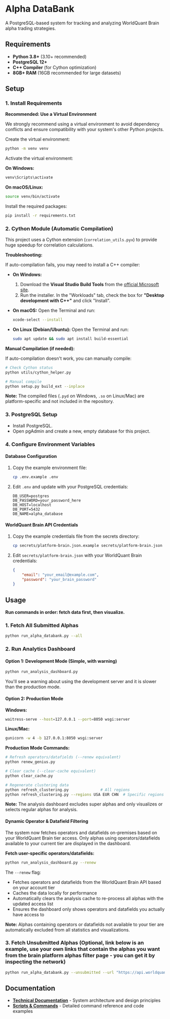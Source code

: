 # Alpha DataBank

A PostgreSQL-based system for tracking and analyzing WorldQuant Brain alpha trading strategies.

## Requirements

- **Python 3.8+** (3.10+ recommended)
- **PostgreSQL 12+**
- **C++ Compiler** (for Cython optimization)
- **8GB+ RAM** (16GB recommended for large datasets)

## Setup

### 1. Install Requirements

**Recommended: Use a Virtual Environment**

We strongly recommend using a virtual environment to avoid dependency conflicts and ensure compatibility with your system's other Python projects.

Create the virtual environment:
```bash
python -m venv venv
```

Activate the virtual environment:

**On Windows:**
```bash
venv\Scripts\activate
```

**On macOS/Linux:**
```bash
source venv/bin/activate
```

Install the required packages:
```bash
pip install -r requirements.txt
```

### 2. Cython Module (Automatic Compilation)

This project uses a Cython extension (`correlation_utils.pyx`) to provide huge speedup for correlation calculations.

**Troubleshooting:**

If auto-compilation fails, you may need to install a C++ compiler:

*   **On Windows:**
    1.  Download the **Visual Studio Build Tools** from the [official Microsoft site](https://visualstudio.microsoft.com/visual-cpp-build-tools/).
    2.  Run the installer. In the "Workloads" tab, check the box for **"Desktop development with C++"** and click "Install".

*   **On macOS:**
    Open the Terminal and run:
    ```bash
    xcode-select --install
    ```

*   **On Linux (Debian/Ubuntu):**
    Open the Terminal and run:
    ```bash
    sudo apt update && sudo apt install build-essential
    ```

**Manual Compilation (if needed):**

If auto-compilation doesn't work, you can manually compile:
```bash
# Check Cython status
python utils/cython_helper.py

# Manual compile
python setup.py build_ext --inplace
```

**Note:** The compiled files (`.pyd` on Windows, `.so` on Linux/Mac) are platform-specific and not included in the repository.

### 3. PostgreSQL Setup

- Install PostgreSQL.
- Open pgAdmin and create a new, empty database for this project.

### 4. Configure Environment Variables

#### Database Configuration

1. Copy the example environment file:
   ```bash
   cp .env.example .env
   ```

2. Edit `.env` and update with your PostgreSQL credentials:
   ```env
   DB_USER=postgres
   DB_PASSWORD=your_password_here
   DB_HOST=localhost
   DB_PORT=5432
   DB_NAME=alpha_database
   ```

#### WorldQuant Brain API Credentials

1. Copy the example credentials file from the secrets directory:
   ```bash
   cp secrets/platform-brain.json.example secrets/platform-brain.json
   ```

2. Edit `secrets/platform-brain.json` with your WorldQuant Brain credentials:
   ```json
   {
       "email": "your_email@example.com",
       "password": "your_brain_password"
   }
   ```

## Usage

**Run commands in order: fetch data first, then visualize.**

### 1. Fetch All Submitted Alphas
```bash
python run_alpha_databank.py --all
```

### 2. Run Analytics Dashboard

#### Option 1: Development Mode (Simple, with warning)
```bash
python run_analysis_dashboard.py
```
You'll see a warning about using the development server and it is slower than the production mode.

#### Option 2: Production Mode

**Windows:**
```bash
waitress-serve --host=127.0.0.1 --port=8050 wsgi:server
```

**Linux/Mac:**
```bash
gunicorn -w 4 -b 127.0.0.1:8050 wsgi:server
```

**Production Mode Commands:**
```bash
# Refresh operators/datafields (--renew equivalent)
python renew_genius.py

# Clear cache (--clear-cache equivalent)
python clear_cache.py

# Regenerate clustering data
python refresh_clustering.py              # All regions
python refresh_clustering.py --regions USA EUR CHN  # Specific regions
```

**Note:** The analysis dashboard excludes super alphas and only visualizes or selects regular alphas for analysis.

#### Dynamic Operator & Datafield Filtering
The system now fetches operators and datafields on-premises based on your WorldQuant Brain tier access. Only alphas using operators/datafields available to your current tier are displayed in the dashboard.

**Fetch user-specific operators/datafields:**
```bash
python run_analysis_dashboard.py --renew
```

The `--renew` flag:
- Fetches operators and datafields from the WorldQuant Brain API based on your account tier
- Caches the data locally for performance
- Automatically clears the analysis cache to re-process all alphas with the updated access list
- Ensures the dashboard only shows operators and datafields you actually have access to

**Note:** Alphas containing operators or datafields not available to your tier are automatically excluded from all statistics and visualizations.

### 3. Fetch Unsubmitted Alphas (Optional, link below is an example, use your own links that contain the alphas you want from the brain platform alphas filter page - you can get it by inspecting the network)
```bash
python run_alpha_databank.py --unsubmitted --url "https://api.worldquantbrain.com/users/self/alphas?limit=50&offset=9800&status=UNSUBMITTED%1FIS_FAIL&order=-dateCreated&hidden=false" --all
```

## Documentation

- **[Technical Documentation](TECHNICAL_DOCUMENTATION.md)** - System architecture and design principles
- **[Scripts & Commands](SCRIPTS_AND_COMMANDS.md)** - Detailed command reference and code examples
